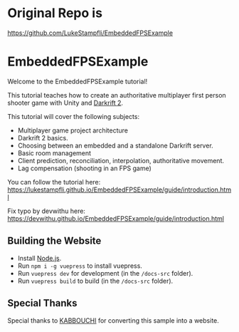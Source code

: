# Original Repo is 
https://github.com/LukeStampfli/EmbeddedFPSExample

# EmbeddedFPSExample

Welcome to the EmbeddedFPSExample tutorial!

This tutorial teaches how to create an authoritative multiplayer first person shooter game with Unity and [Darkrift 2](https://darkriftnetworking.com/DarkRift2).

This tutorial will cover the following subjects:

- Multiplayer game project architecture
- Darkrift 2 basics.
- Choosing between an embedded and a standalone Darkrift server.
- Basic room management
- Client prediction, reconciliation, interpolation, authoritative movement.
- Lag compensation (shooting in an FPS game)

You can follow the tutorial here: https://lukestampfli.github.io/EmbeddedFPSExample/guide/introduction.html

Fix typo by devwithu here: https://devwithu.github.io/EmbeddedFPSExample/guide/introduction.html


## Building the Website
- Install [Node.js](https://nodejs.org/en/).
- Run `npm i -g vuepress` to install vuepress.
- Run `vuepress dev` for development (in the `/docs-src` folder).
- Run `vuepress build` to build (in the `/docs-src` folder). 

## Special Thanks
Special thanks to [KABBOUCHI](https://github.com/KABBOUCHI) for converting this sample into a website.
